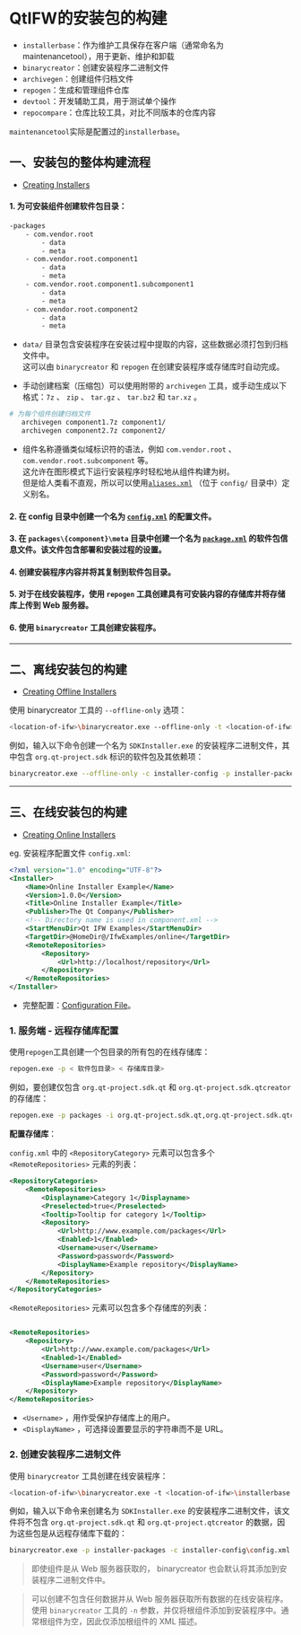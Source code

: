 # QtIFW的安装包的构建

[//]: # (2025-04-19)

- `installerbase`：作为维护工具保存在客户端（通常命名为maintenancetool），用于更新、维护和卸载
- `binarycreator`：创建安装程序二进制文件
- `archivegen`：创建组件归档文件
- `repogen`：生成和管理组件仓库
- `devtool`：开发辅助工具，用于测试单个操作
- `repocompare`：仓库比较工具，对比不同版本的仓库内容

`maintenancetool`实际是配置过的`installerbase`。

## 一、安装包的整体构建流程

- [Creating Installers](https://doc.qt.io/qtinstallerframework/ifw-creating-installers.html)

#### 1. 为可安装组件创建软件包目录：

```txt
-packages
    - com.vendor.root
        - data
        - meta
    - com.vendor.root.component1
        - data
        - meta
    - com.vendor.root.component1.subcomponent1
        - data
        - meta
    - com.vendor.root.component2
        - data
        - meta
```

- `data/` 目录包含安装程序在安装过程中提取的内容，这些数据必须打包到归档文件中。  
  这可以由 `binarycreator` 和 `repogen` 在创建安装程序或存储库时自动完成。

- 手动创建档案（压缩包）可以使用附带的 `archivegen` 工具，或手动生成以下格式：`7z` 、 `zip` 、 `tar.gz` 、 `tar.bz2` 和
  `tar.xz` 。

```bash
# 为每个组件创建归档文件
   archivegen component1.7z component1/
   archivegen component2.7z component2/
```

- 组件名称遵循类似域标识符的语法，例如 `com.vendor.root` 、 `com.vendor.root.subcomponent` 等。  
  这允许在图形模式下运行安装程序时轻松地从组件构建为树。  
  但是给人类看不直观，所以可以使用[`aliases.xml`](aliases.xml) （位于 `config/` 目录中）定义别名。

#### 2. 在 config 目录中创建一个名为 [`config.xml`](config.xml) 的配置文件。

#### 3. 在 `packages\{component}\meta` 目录中创建一个名为 [`package.xml`](package.xml) 的软件包信息文件。该文件包含部署和安装过程的设置。

#### 4. 创建安装程序内容并将其复制到软件包目录。

#### 5. 对于在线安装程序，使用 `repogen` 工具创建具有可安装内容的存储库并将存储库上传到 Web 服务器。

#### 6. 使用 `binarycreator` 工具创建安装程序。

---

## 二、离线安装包的构建

- [Creating Offline Installers](https://doc.qt.io/qtinstallerframework/ifw-offline-installers.html)

使用 binarycreator 工具的 `--offline-only` 选项：

```bash
<location-of-ifw>\binarycreator.exe --offline-only -t <location-of-ifw>\installerbase.exe -p <package_directory> -c <config_directory>\<config_file> <installer_name>
```

例如，输入以下命令创建一个名为 `SDKInstaller.exe` 的安装程序二进制文件，其中包含 `org.qt-project.sdk` 标识的软件包及其依赖项：

```bash
binarycreator.exe --offline-only -c installer-config -p installer-packes SDKInstaller.exe
```

---

## 三、在线安装包的构建

- [Creating Online Installers](https://doc.qt.io/qtinstallerframework/ifw-online-installers.html)

eg. 安装程序配置文件 `config.xml`:

```xml
<?xml version="1.0" encoding="UTF-8"?>
<Installer>
    <Name>Online Installer Example</Name>
    <Version>1.0.0</Version>
    <Title>Online Installer Example</Title>
    <Publisher>The Qt Company</Publisher>
    <!-- Directory name is used in component.xml -->
    <StartMenuDir>Qt IFW Examples</StartMenuDir>
    <TargetDir>@HomeDir@/IfwExamples/online</TargetDir>
    <RemoteRepositories>
        <Repository>
            <Url>http://localhost/repository</Url>
        </Repository>
    </RemoteRepositories>
</Installer>
```

- 完整配置：[Configuration File](https://doc.qt.io/qtinstallerframework/ifw-globalconfig.html)。

### 1. 服务端 - 远程存储库配置

使用`repogen`工具创建一个包目录的所有包的在线存储库：

```bash
repogen.exe -p < 软件包目录> < 存储库目录>
```

例如，要创建仅包含 `org.qt-project.sdk.qt` 和 `org.qt-project.sdk.qtcreator` 的存储库：

```bash
repogen.exe -p packages -i org.qt-project.sdk.qt,org.qt-project.sdk.qtcreator repository
```

**配置存储库**：

`config.xml` 中的 `<RepositoryCategory>` 元素可以包含多个 `<RemoteRepositories>` 元素的列表：

```xml
<RepositoryCategories>
    <RemoteRepositories>
        <Displayname>Category 1</Displayname>
        <Preselected>true</Preselected>
        <Tooltip>Tooltip for category 1</Tooltip>
        <Repository>
            <Url>http://www.example.com/packages</Url>
            <Enabled>1</Enabled>
            <Username>user</Username>
            <Password>password</Password>
            <DisplayName>Example repository</DisplayName>
        </Repository>
    </RemoteRepositories>
</RepositoryCategories>
```

`<RemoteRepositories>` 元素可以包含多个存储库的列表：

```xml

<RemoteRepositories>
    <Repository>
        <Url>http://www.example.com/packages</Url>
        <Enabled>1</Enabled>
        <Username>user</Username>
        <Password>password</Password>
        <DisplayName>Example repository</DisplayName>
    </Repository>
</RemoteRepositories>
```

- `<Username>` ，用作受保护存储库上的用户。
- `<DisplayName>` ，可选择设置要显示的字符串而不是 URL。

### 2. 创建安装程序二进制文件

使用 `binarycreator` 工具创建在线安装程序：

```bash
<location-of-ifw>\binarycreator.exe -t <location-of-ifw>\installerbase.exe -p <package_directory> -c <config_directory>\<config_file> -e <packages> <installer_name>
```

例如，输入以下命令来创建名为 `SDKInstaller.exe` 的安装程序二进制文件，该文件将不包含 `org.qt-project.sdk.qt` 和
`org.qt-project.qtcreator` 的数据，因为这些包是从远程存储库下载的：

```bash
binarycreator.exe -p installer-packages -c installer-config\config.xml -e org.qt-project.sdk.qt,org.qt-project.qtcreator SDKInstaller.exe
```

> 即使组件是从 Web 服务器获取的， binarycreator 也会默认将其添加到安装程序二进制文件中。

> 可以创建不包含任何数据并从 Web 服务器获取所有数据的在线安装程序。  
> 使用 `binarycreator` 工具的 `-n` 参数，并仅将根组件添加到安装程序中。通常根组件为空，因此仅添加根组件的 XML 描述。






